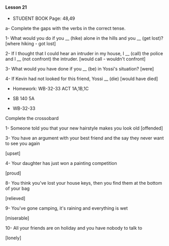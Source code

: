 #### Lesson 21

- STUDENT BOOK Page: 48,49

a- Complete the gaps with the verbs in the correct tense.

1- What would you do if you __ (hike) alone in the hills and you __ (get lost)?
 [where hiking - got lost]

2- If I thought that I could hear an intruder in my house, 
I __ (call) the police and I __ (not confront) the intruder.
[would call - wouldn't confront]

3- What would you have done if you  __ (be) in Yossi's situation?
[were]

4- If Kevin had not looked for this friend, Yossi __ (die)
[would have died]

- Homework: WB-32-33 ACT 1A,1B,1C
- SB 140 5A

- WB-32-33

Complete the crossobard

1- Someone told you that your new hairstyle makes you look old
[offended]

3- You have an argument with your best friend and the say they never
want to see you again

[upset]

4- Your daughter has just won a painting competition

[proud]

8- You think you've lost your house keys, then you find them at
the bottom of your bag

[relieved]

9- You've gone camping, it's raining and everything is wet

[miserable]

10- All your friends are on holiday and you have nobody to talk to

[lonely]

